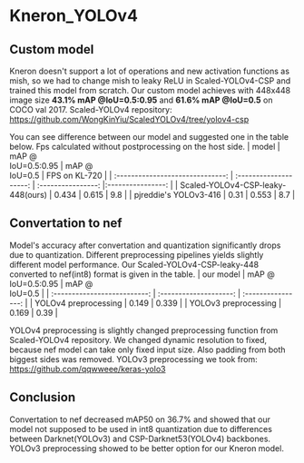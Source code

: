 # Kneron_YOLOv4
## Custom model
Kneron doesn't support a lot of operations and new activation functions as mish, so we had to change mish to leaky ReLU in Scaled-YOLOv4-CSP and trained this model from scratch. Our custom model achieves with 448x448 image size **43.1% mAP @IoU=0.5:0.95**  and **61.6% mAP @IoU=0.5** on COCO val 2017.
Scaled-YOLOv4 repository: https://github.com/WongKinYiu/ScaledYOLOv4/tree/yolov4-csp

You can see difference between our model and suggested one in the table below. Fps calculated without postprocessing on the host side.
|                model               | mAP @<br>IoU=0.5:0.95  |  mAP @<br>IoU=0.5  |   FPS on KL-720  |
| :------------------------------:   | :--------------------: | :----------------: |:----------------: |
| Scaled-YOLOv4-CSP-leaky-448(ours)  | 0.434                  | 0.615              | 9.8               |
|      pjreddie's YOLOv3-416         | 0.31                   | 0.553              | 8.7               |

## Convertation to nef
Model's accuracy after convertation and quantization significantly drops due to quantization. Different preprocessing pipelines yields slightly different model performance. Our Scaled-YOLOv4-CSP-leaky-448 converted to nef(int8) format is given in the table.
| our model                      | mAP @<br>IoU=0.5:0.95  |  mAP @<br>IoU=0.5  |
| :--------------------------:   | :--------------------: | :----------------: |
| YOLOv4 preprocessing           | 0.149                  | 0.339              |
| YOLOv3 preprocessing           | 0.169                  | 0.39               |

YOLOv4 preprocessing is slightly changed preprocessing function from Scaled-YOLOv4 repository. We changed dynamic resolution to fixed, because nef model can take only fixed input size. Also padding from both biggest sides was removed. 
YOLOv3 preprocessing we took from: https://github.com/qqwweee/keras-yolo3

## Conclusion
Convertation to nef decreased mAP50 on 36.7% and showed that our model not supposed to be used in int8 quantization due to differences between Darknet(YOLOv3) and CSP-Darknet53(YOLOv4) backbones. YOLOv3 preprocessing showed to be better option for our Kneron model. 






